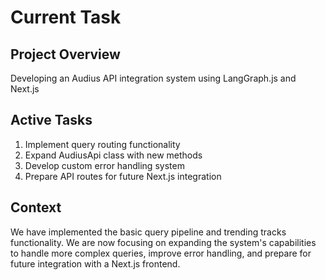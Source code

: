 # Current Task

## Project Overview
Developing an Audius API integration system using LangGraph.js and Next.js

## Active Tasks
1. Implement query routing functionality
2. Expand AudiusApi class with new methods
3. Develop custom error handling system
4. Prepare API routes for future Next.js integration

## Context
We have implemented the basic query pipeline and trending tracks functionality. We are now focusing on expanding the system's capabilities to handle more complex queries, improve error handling, and prepare for future integration with a Next.js frontend.